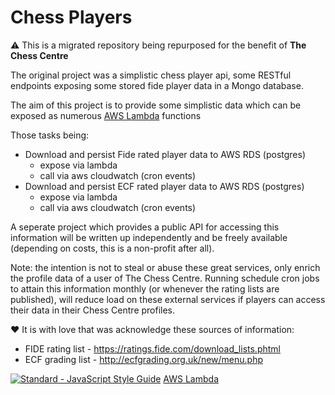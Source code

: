 # Chess Players
:warning: This is a migrated repository being repurposed for the benefit of **The Chess Centre**

The original project was a simplistic chess player api, some RESTful endpoints exposing some stored fide player data in a Mongo database.

The aim of this project is to provide some simplistic data which can be exposed as numerous [AWS Lambda]() functions 

Those tasks being:

* Download and persist Fide rated player data to AWS RDS (postgres)
  * expose via lambda
  * call via aws cloudwatch (cron events)
* Download and persist ECF rated player data to AWS RDS (postgres)
  * expose via lambda
  * call via aws cloudwatch (cron events)
 
A seperate project which provides a public API for accessing this information will be written up independently and be freely available (depending on costs, this is a non-profit after all).

Note: the intention is not to steal or abuse these great services, only enrich the profile data of a user of The Chess Centre. Running schedule cron jobs to attain this information monthly (or whenever the rating lists are published), will reduce load on these external services if players can access their data in their Chess Centre profiles.

:heart: It is with love that was acknowledge these sources of information:
* FIDE rating list - https://ratings.fide.com/download_lists.phtml
* ECF grading list - http://ecfgrading.org.uk/new/menu.php


[![Standard - JavaScript Style Guide](https://cdn.rawgit.com/feross/standard/master/badge.svg)](https://github.com/feross/standard)
[AWS Lambda](https://aws.amazon.com/lambda/)
